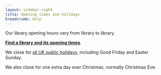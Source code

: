 ```yaml
---
layout: sidebar-right
title: Opening times and holidays
breadcrumb: help
---
```

Our library opening hours vary from library to library.

**[Find a library and its opening times](http://suffolklibraries.co.uk/branches/ "Branches")**.

We close for [all UK public holidays](https://www.gov.uk/bank-holidays), including Good Friday and Easter Sunday.

We also close for one extra day over Christmas, normally Christmas Eve.
